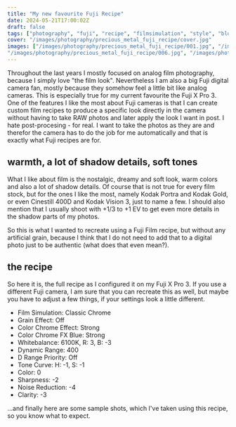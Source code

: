 ```yaml
---
title: "My new favourite Fuji Recipe"
date: 2024-05-21T17:00:02Z
draft: false
tags: ["photography", "fuji", "recipe", "filmsimulation", "style", "blog"]
cover: "/images/photography/precious_metal_fuji_recipe/cover.jpg"
images: ["/images/photography/precious_metal_fuji_recipe/001.jpg", "/images/photography/precious_metal_fuji_recipe/002.jpg", "/images/photography/precious_metal_fuji_recipe/003.jpg", "/images/photography/precious_metal_fuji_recipe/004.jpg", "/images/photography/precious_metal_fuji_recipe/005.jpg",
"/images/photography/precious_metal_fuji_recipe/006.jpg", "/images/photography/precious_metal_fuji_recipe/007.jpg"]
---
```

Throughout the last years I mostly focused on analog film photography, because I simply love "the film look". Nevertheless I am also a big Fuji digital camera fan, mostly because they somehow feel a little bit like analog cameras. This is especially true for my current favourite the Fuji X Pro 3. One of the features I like the most about Fuji cameras is that I can create custom film recipes to produce a specific look directly in the camera without having to take RAW photos and later apply the look I want in post. I hate post-procesing - for real. I want to take the photos as they are and therefor the camera has to do the job for me automatically and that is exactly what Fuji recipes are for.

## warmth, a lot of shadow details, soft tones

What I like about film is the nostalgic, dreamy and soft look, warm colors and also a lot of shadow details. Of course that is not true for every film stock, but for the ones I like the most, namely Kodak Portra and Kodak Gold, or even Cinestill 400D and Kodak Vision 3, just to name a few. I should also mention that I usually shoot with +1/3 to +1 EV to get even more details in the shadow parts of my photos. 

So this is what I wanted to recreate using a Fuji Film recipe, but without any artificial grain, because I think that I do not need to add that to a digital photo just to be authentic (what does that even mean?).

## the recipe

So here it is, the full recipe as I configured it on my Fuji X Pro 3. If you use a different Fuji camera, I am sure that you can recreate this as well, but maybe you have to adjust a few things, if your settings look a little different. 

* Film Simulation: Classic Chrome
* Grain Effect: Off
* Color Chrome Effect: Strong
* Color Chrome FX Blue: Strong
* Whitebalance: 6100K, R: 3, B: -3
* Dynamic Range: 400
* D Range Priority: Off
* Tone Curve: H: -1, S: -1
* Color: 0
* Sharpness: -2
* Noise Reduction: -4
* Clarity: -3

...and finally here are some sample shots, which I've taken using this recipe, so you know what to expect.
